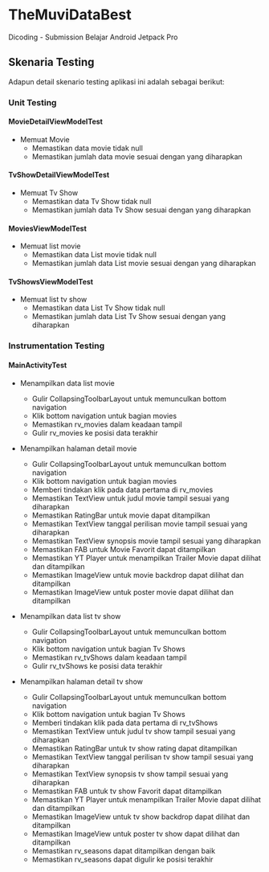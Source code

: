 # TheMuviDataBest
 Dicoding - Submission Belajar Android Jetpack Pro


## Skenaria Testing
Adapun detail skenario testing aplikasi ini adalah sebagai berikut:

### Unit Testing

#### MovieDetailViewModelTest
- Memuat Movie
  - Memastikan data movie tidak null
  - Memastikan jumlah data movie sesuai dengan yang diharapkan
  
#### TvShowDetailViewModelTest
- Memuat Tv Show
  - Memastikan data Tv Show tidak null
  - Memastikan jumlah data Tv Show sesuai dengan yang diharapkan
    
#### MoviesViewModelTest
- Memuat list movie
  - Memastikan data List movie tidak null
  - Memastikan jumlah data List movie sesuai dengan yang diharapkan

#### TvShowsViewModelTest
- Memuat list tv show
  - Memastikan data List Tv Show tidak null
  - Memastikan jumlah data List Tv Show sesuai dengan yang diharapkan


### Instrumentation Testing

#### MainActivityTest
- Menampilkan data list movie
  - Gulir CollapsingToolbarLayout untuk memunculkan bottom navigation
  - Klik bottom navigation untuk bagian movies
  - Memastikan rv_movies dalam keadaan tampil
  - Gulir rv_movies ke posisi data terakhir
  
- Menampilkan halaman detail movie
  - Gulir CollapsingToolbarLayout untuk memunculkan bottom navigation
  - Klik bottom navigation untuk bagian movies
  - Memberi tindakan klik pada data pertama di rv_movies
  - Memastikan TextView untuk judul movie tampil sesuai yang diharapkan
  - Memastikan RatingBar untuk movie dapat ditampilkan
  - Memastikan TextView tanggal perilisan movie tampil sesuai yang diharapkan
  - Memastikan TextView synopsis movie tampil sesuai yang diharapkan
  - Memastikan FAB untuk Movie Favorit dapat ditampilkan
  - Memastikan YT Player untuk menampilkan Trailer Movie dapat dilihat dan ditampilkan
  - Memastikan ImageView untuk movie backdrop dapat dilihat dan ditampilkan
  - Memastikan ImageView untuk poster movie dapat dilihat dan ditampilkan

- Menampilkan data list tv show
  - Gulir CollapsingToolbarLayout untuk memunculkan bottom navigation
  - Klik bottom navigation untuk bagian Tv Shows
  - Memastikan rv_tvShows dalam keadaan tampil
  - Gulir rv_tvShows ke posisi data terakhir

- Menampilkan halaman detail tv show
  - Gulir CollapsingToolbarLayout untuk memunculkan bottom navigation
  - Klik bottom navigation untuk bagian Tv Shows
  - Memberi tindakan klik pada data pertama di rv_tvShows
  - Memastikan TextView untuk judul tv show tampil sesuai yang diharapkan
  - Memastikan RatingBar untuk tv show rating dapat ditampilkan
  - Memastikan TextView tanggal perilisan tv show tampil sesuai yang diharapkan
  - Memastikan TextView synopsis tv show tampil sesuai yang diharapkan
  - Memastikan FAB untuk tv show Favorit dapat ditampilkan
  - Memastikan YT Player untuk menampilkan Trailer Movie dapat dilihat dan ditampilkan
  - Memastikan ImageView untuk tv show backdrop dapat dilihat dan ditampilkan
  - Memastikan ImageView untuk poster tv show dapat dilihat dan ditampilkan
  - Memastikan rv_seasons dapat ditampilkan dengan baik
  - Memastikan rv_seasons dapat digulir ke posisi terakhir
